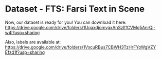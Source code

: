 # Dataset - FTS: Farsi Text in Scene

Now, our dataset is ready for you!
You can download it here:
  https://drive.google.com/drive/folders/1UqaxdjomvgxAnSzlffCVMg5AnrQj-w4l?usp=sharing

Also, labels are available at: 
  https://drive.google.com/drive/folders/1VxcuRBus7CBWH3TzHrFYoWgVZYEfzd1f?usp=sharing
